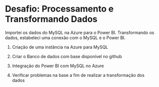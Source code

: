 # Desafio: Processamento e Transformando Dados
Importei os dados do MySQL na Azure para o Power BI. Transformando os dados, estabeleci uma conexão com o MySQL e o Power BI. 


1. Criação de uma instância na Azure para MySQL

2. Criar o Banco de dados com base disponível no github

3. Integração do Power BI com MySQL no Azure

4. Verificar problemas na base a fim de realizar a transformação dos dados
